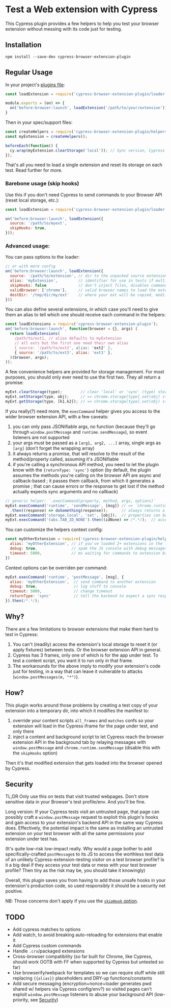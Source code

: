 # Test a Web extension with Cypress

This Cypress plugin provides a few helpers to help you test your browser extension without messing with its code just for testing.

## Installation

```
npm install --save-dev cypress-browser-extension-plugin
```

## Regular Usage

In your project's [plugins file](https://on.cypress.io/guides/guides/plugins.html):

```javascript
const loadExtension = require('cypress-browser-extension-plugin/loader');

module.exports = (on) => {
  on('before:browser:launch', loadExtension('/path/to/your/extension'));
}
```

Then in your spec/support files:

```javascript
const createHelpers = require('cypress-browser-extension-plugin/helpers');
const myExtension = createHelpers();

beforeEach(function() {
  cy.wrap(myExtension.clearStorage('local')); // Sync version, Cypress waits on your command
});
```

That's all you need to load a single extension and reset its storage on each test. Read further for more.

### Barebone usage (skip hooks)

Use this if you don't need Cypress to send commands to your Browser API (reset local storage, etc.):

```javascript
const loadExtension = require('cypress-browser-extension-plugin/loader');

on('before:browser:launch', loadExtension({
  source: '/path/to/myext',
  skipHooks: true,
}));
```

### Advanced usage:

You can pass options to the loader:

```javascript
// or with more config
on('before:browser:launch', loadExtension({
  source: '/path/to/extension', // dir to the unpacked source extension
  alias: 'myExtension',         // identifier for use in tests if multiple extensions
  skipHooks: false              // don't inject files, disables commands, default false
  validBrowser: ['chrome'],     // valid browser names to load the extension to, null for all
  destDir: '/tmp/dir/my/ext'    // where your ext will be copied, modified and loaded into Chrome, defaults to ${os.tmpdir()}/${alias}
}))
```

You can also define several extensions, in which case you'll need to give them an alias to tell which one should receive each command in the helpers:

```javascript
const loadExtensions = require('cypress-browser-extension-plugin');
on('before:browser:launch', function(browser = {}, args) (
  return loadExtensions(
    /path/to/ext1, // alias defaults to myExtension
    // all exts but the first one need their own alias
    { source: '/path/to/ext2', alias: 'ext2' }, 
    { source: '/path/to/ext3', alias: 'ext3' },
  )(browser, args);
));
```

A few convenience helpers are provided for storage management. For most purposes, you should only ever need to use the first two. They all return a promise:

```javascript
myExt.clearStorage(type);        // clear 'local' or 'sync' (type) storage
myExt.setStorage(type, obj);     // => chrome.storage[type].set(obj) storage ('local' or 'sync')
myExt.getStorage(type, [k1,k2]); // => chrome.storage[type].set(obj) storage ('local' or 'sync')
```

If you really(?) need more, the `execCommand` helper gives you access to the wider browser extension API, with a few caveats:

1. you can only pass JSONifiable args, no function (because they'll go through `window.postMessage` and `runtime.sendMessage`), so event listeners are not supported
2. your args must be passed as a `[arg1, arg2, ...]` array, single args as `[arg]` (don't forget the wrapping array)
3. it always returns a promise, that will resolve to the result of the method/property called, assuming it's JSONifiable
4. if you're calling a synchronous API method, you need to let the plugin know with the `{returnType: 'sync'}` option (by default, the plugin assumes the methods you're calling on the browser API are async and callback-based ; it passes them  callback, from which it generates a promise ; that can cause errors or the response to get lost if the method actually expects sync arguments and no callback)

```javascript
// generic helper: `.execCommand(property, method, args, options)`
myExt.execCommand('runtime', 'sendMessage', [msg]) // => `chrome.runtime.sendMessage(message)`
  .then((response) => doSomething(response));      // always returns a promise (JSONifiable response only), whether sync or async
myExt.execCommand('storage.local', 'set', [obj]);  // properties can be chained with a dotted name
myExt.execCommand('tabs.TAB_ID_NONE').then((idNone) => /*.*/);  // accessing a property, we don't pass a method or args arg => `chrome.tabs.TAB_ID_NONE`
```

You can customize the helpers context config:

```javascript
const myOtherExtension = require('cypress-browser-extension-plugin/helpers')({
  alias: 'myOtherExtension', // if you've loaded 2+ extensions in the loader w/ aliases, default 'myExtension'
  debug: true,               // spam the JS console with debug messages to debug issues, default false
  timeout: 5000,             // ms waiting for commands to extension backend to reply, default 2000
})
```

Context options can be overriden per command:

```javascript
myExt.execCommand('runtime', 'postMessage', [msg], {
  alias: 'myOtherExtension',  // send command to another extension
  debug: true,                // log stuff to console
  timeout: 5000,              // change timeout
  returnType: 'sync'          // tell the backend to expect a sync response from the method, rather than pass it a callback (default 'callback')
}).then(/*.*/);
```

## Why?

There are a few limitations to browser extensions that make them hard to test in Cypress:

1. You can't (readily) access the extension's local storage to reset it (or apply fixtures) between tests. Or the browser extension API in general.
2. Cypress has 3 frames, only one of which is for the app under test. To test a content script, you want it to run only in that frame.
3. The workarounds for the above imply to modify your extension's code just for testing, in a way that can leave it vulnerable to attacks (`window.postMessages(m, "*")`).

## How?

This plugin works around those problems by creating a test copy of your extension into a temporary dir, into which it modifies the manifest to:

1. override your content scripts `all_frames` and `matches` confs so your extension will load in the Cypress iframe for the page under test, and only there
2. inject a content and background script to let Cypress reach the browser extension API in the background tab by relaying messages with `window.postMessage` and `chrome.runtime.sendMessage` (disable this with the `skipHooks` option)

Then it's that modified extension that gets loaded into the browser opened by Cypress.

## Security

TL;DR Only use this on tests that visit trusted webpages. Don't store sensitive data in your Browser's test profile/env. And you'll be fine.

Long version: If your Cypress tests visit an untrusted page, that page can possibly craft a `window.postMessage` request to exploit this plugin's hooks and gain access to your extension's backend API in the same way Cypress does. Effectively, the potential impact is the same as installing an untrusted extension on your test browser with all the same permissions your extension under test has.

(It's quite low-risk low-impact really. Why would a page bother to add specifically-crafted `postMessage`s to its JS to access the worthless test data of an unlikely Cypress-extension-testing visitor on a test browser profile? Is it a big deal if they access your test data or mess with your test browser profile? Then tiny as the risk may be, you should take it knowingly)

Overall, this plugin saves you from having to add those unsafe hooks in your extension's production code, so used responsibly it should be a security net positive.

NB: Those concerns don't apply if you use the [`skipHook` option](#barebone-usage-skip-hooks).

## TODO

- Add cypress matches to options
- Add watch, to avoid breaking auto-reloading for extensions that enable it
- Add Cypress custom commands
- Handle `.crx`/packaged extensions
- Cross-browser compatibility (so far built for Chrome, like Cypress, should work OOTB with FF when supported by Cypress but untested so far)
- Use browserify/webpack for templates so we can require stuff while still replacing `{{alias}}` placeholders and DRY-up functions/constants
- Add secure messaging (encryption+nonce+loader generates pwd shared w/ helpers via Cypress config/env?) so visited pages can't exploit `window.postMessage` listeners to abuse your background API (low-priority, see [Security](#security))
